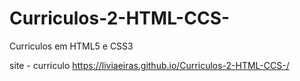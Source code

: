 # Curriculos-2-HTML-CCS-
Curriculos em HTML5 e CSS3 

site - curriculo
https://liviaeiras.github.io/Curriculos-2-HTML-CCS-/
